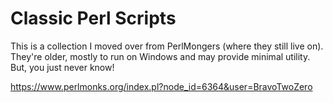# Classic Perl Scripts

This is a collection I moved over from PerlMongers (where they still live on). They're older, mostly to run on Windows and may provide minimal utility. But, you just never know!

https://www.perlmonks.org/index.pl?node_id=6364&user=BravoTwoZero
